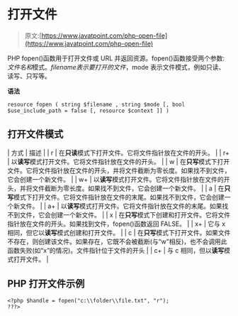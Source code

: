 # 打开文件

> 原文:[https://www.javatpoint.com/php-open-file](https://www.javatpoint.com/php-open-file)

PHP fopen()函数用于打开文件或 URL 并返回资源。fopen()函数接受两个参数:$文件名和$模式。$filename 表示要打开的文件，$mode 表示文件模式，例如只读、读写、只写等。

**语法**

```
resource fopen ( string $filename , string $mode [, bool $use_include_path = false [, resource $context ]] )

```

## 打开文件模式

| 方式 | 描述 |
| r | 在**只读**模式下打开文件。它将文件指针放在文件的开头。 |
| r+ | 以**读写**模式打开文件。它将文件指针放在文件的开头。 |
| w | 在**只写**模式下打开文件。它将文件指针放在文件的开头，并将文件截断为零长度。如果找不到文件，它会创建一个新文件。 |
| w+ | 以**读写**模式打开文件。它将文件指针放在文件的开头，并将文件截断为零长度。如果找不到文件，它会创建一个新文件。 |
| a | 在**只写**模式下打开文件。它将文件指针放在文件的末尾。如果找不到文件，它会创建一个新文件。 |
| a+ | 以**读写**模式打开文件。它将文件指针放在文件的末尾。如果找不到文件，它会创建一个新文件。 |
| x | 在**只写**模式下创建和打开文件。它将文件指针放在文件的开头。如果找到文件，fopen()函数返回 FALSE。 |
| x+ | 它与 x 相同，但它以**读写**模式创建和打开文件。 |
| c | 在**只写**模式下打开文件。如果文件不存在，则创建该文件。如果存在，它既不会被截断(与“w”相反)，也不会调用此函数失败(如“x”的情况)。文件指针位于文件的开头 |
| c+ | 与 c 相同，但以**读写**模式打开文件。 |

## PHP 打开文件示例

```
<?php $handle = fopen("c:\\folder\\file.txt", "r");
???>

```